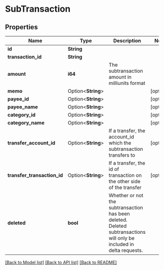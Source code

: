 # SubTransaction

## Properties

Name | Type | Description | Notes
------------ | ------------- | ------------- | -------------
**id** | **String** |  | 
**transaction_id** | **String** |  | 
**amount** | **i64** | The subtransaction amount in milliunits format | 
**memo** | Option<**String**> |  | [optional]
**payee_id** | Option<**String**> |  | [optional]
**payee_name** | Option<**String**> |  | [optional]
**category_id** | Option<**String**> |  | [optional]
**category_name** | Option<**String**> |  | [optional]
**transfer_account_id** | Option<**String**> | If a transfer, the account_id which the subtransaction transfers to | [optional]
**transfer_transaction_id** | Option<**String**> | If a transfer, the id of transaction on the other side of the transfer | [optional]
**deleted** | **bool** | Whether or not the subtransaction has been deleted.  Deleted subtransactions will only be included in delta requests. | 

[[Back to Model list]](../README.md#documentation-for-models) [[Back to API list]](../README.md#documentation-for-api-endpoints) [[Back to README]](../README.md)



